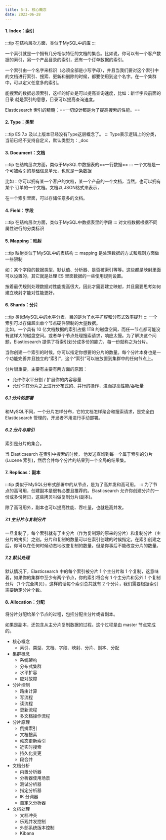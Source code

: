 ```yaml
---
title: 5-1. 核心概念
date: 2023-06-28
---
```

#### 1. Index：索引
:::tip
在结构层次方面，类似于MySQL中的库
:::

一个索引就是一个拥有几分相似特征的文档的集合。比如说，你可以有一个客户数据的索引，另一个产品目录的索引，还有一个订单数据的索引。

一个索引由一个名字来标识（必须全部是小写字母），并且当我们要对这个索引中的文档进行索引、搜索、更新和删除的时候，都要使用到这个名字。在一个集群中，可以定义任意多的索引。

能搜索的数据必须索引，这样的好处是可以提高查询速度，比如：新华字典前面的目录
就是索引的意思，目录可以提高查询速度。

Elasticsearch 索引的精髓：==一切设计都是为了提高搜索的性能。==


#### 2. Type：类型
:::tip
ES 7.x 及以上版本已经没有Type这层概念了。
:::
Type表示逻辑上的分类，当前已经不支持自定义，默认类型为：_doc

#### 3. Document：文档
:::tip
在结构层次方面，类似于MySQL中数据表的==一行数据==
:::
一个文档是一个可被索引的基础信息单元，也就是一条数据

比如：你可以拥有某一个客户的文档，某一个产品的一个文档，当然，也可以拥有某个
订单的一个文档。文档以 JSON格式来表示，

在一个索引里面，可以存储任意多的文档。

#### 4. Field：字段
:::tip
在结构层次方面，类似于MySQL中数据表里的字段
:::
对文档数据根据不同属性进行的分类标识

#### 5. Mapping：映射
:::tip
映射类似于MySQL中的表结构
:::
mapping 是处理数据的方式和规则方面做一些限制

如：某个字段的数据类型、默认值、分析器、是否被索引等等。这些都是映射里面可以设置的，其它就是处理 ES 里面数据的一些使用规则设置。

按着最优规则处理数据对性能提高很大，因此才需要建立映射，并且需要思考如何建立映射才能对性能更好。

#### 6. Shards：分片
:::tip
类似MySQL中的水平分表，目的是为了水平扩容和分布式效率提升
:::
一个索引可以存储超出单个节点硬件限制的大量数据。  
比如，一个具有 10 亿文档数据的索引占据 1TB 的磁盘空间，而任一节点都可能没有这样大的磁盘空间。或者单个节点处理搜索请求，响应太慢。为了解决这个问题，Elasticsearch 提供了将索引划分成多份的能力，每一份就称之为分片。

当你创建一个索引的时候，你可以指定你想要的分片的数量。每个分片本身也是一个功能完善并且独立的“索引”，这个“索引”可以被放置到集群中的任何节点上。

分片很重要，主要有主要有两方面的原因：
- 允许你水平分割 / 扩展你的内容容量
- 允许你在分片之上进行分布式的、并行的操作，进而提高性能/吞吐量

##### 6.1 分片的部署
和MySQL不同，一个分片怎样分布，它的文档怎样聚合和搜索请求，是完全由 Elasticsearch 管理的，开发者不用进行手动部署。


##### 6.2 分片与索引
索引是分片的集合。

当 Elasticsearch 在索引中搜索的时候， 他发送查询到每一个属于索引的分片(Lucene 索引)，然后合并每个分片的结果到一个全局的结果集。

#### 7. Replicas：副本
:::tip
类似于MySQL分布式部署中的从节点，是为了高并发和高可用。
:::
为了节点的高可用，创建副本是很有必要且推荐的。Elasticsearch 允许你创建分片的一份或多份拷贝，这些拷贝叫做复制分片(副本)。

除了高可用外，副本也可以提高性能、吞吐量，也就是高并发。

##### 7.1 主分片与复制分片
一旦复制了，每个索引就有了主分片（作为复制源的原来的分片）和复制分片（主分片的拷贝）之别。分片和复制的数量可以在索引创建的时候指定。在索引创建之后，你可以在任何时候动态地改变复制的数量，但是你事后不能改变分片的数量。

##### 7.2 默认处理
默认情况下，Elasticsearch 中的每个索引被分片 1 个主分片和 1 个复制，这意味着，如果你的集群中至少有两个节点，你的索引将会有 1 个主分片和另外 1 个复制分片（1 个完全拷贝），这样的话每个索引总共就有 2 个分片，我们需要根据索引需要确定分片个数。



#### 8. Allocation：分配
将分片分配给某个节点的过程，包括分配主分片或者副本。

如果是副本，还包含从主分片复制数据的过程。这个过程是由 master 节点完成的。








- 核心概念
    - 索引、类型、文档、字段、映射、分片、副本、分配
- 集群概念
    - 系统架构
    - 分布式集群
    - 水平扩容
    - 应对故障
- 分片控制
    - 路由计算
    - 写流程
    - 读流程
    - 更新流程
    - 多文档操作流程
- 分片原理
    - 倒排索引
    - 文档搜索
    - 动态更新索引
    - 近实时搜索
    - 持久化变更
    - 段合并
- 文档分析
    - 内置分析器
    - 分析器使用场景
    - 测试分析器
    - 指定分析器
    - IK 分词器
    - 自定义分析器
- 文档处理
    - 文档冲突
    - 乐观并发控制
    - 外部系统版本控制
    - Kibana


